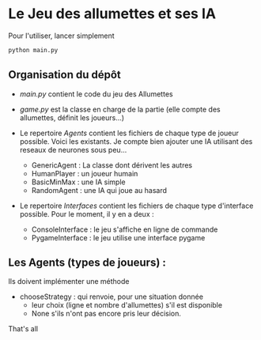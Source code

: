 # Le Jeu des allumettes et ses IA

Pour l'utiliser, lancer simplement

```bash
python main.py
```

## Organisation du dépôt

- *main.py* contient le code du jeu des Allumettes

- *game.py* est la classe en charge de la partie
(elle compte des allumettes, définit les joueurs...)

- Le repertoire *Agents* contient les fichiers de chaque type de joueur possible.
Voici les existants. Je compte bien ajouter une IA utilisant des reseaux de neurones sous peu...
  - GenericAgent : La classe dont dérivent les autres
  - HumanPlayer : un joueur humain
  - BasicMinMax : une IA simple
  - RandomAgent : une IA qui joue au hasard

- Le repertoire *Interfaces* contient les fichiers de chaque type d'interface possible.
Pour le moment, il y en a deux :
  - ConsoleInterface : le jeu s'affiche en ligne de commande
  - PygameInterface : le jeu utilise une interface pygame


## Les Agents (types de joueurs) :

Ils doivent implémenter une méthode
- chooseStrategy : qui renvoie, pour une situation donnée
  - leur choix (ligne et nombre d'allumettes) s'il est disponible
  - None s'ils n'ont pas encore pris leur décision.


That's all
